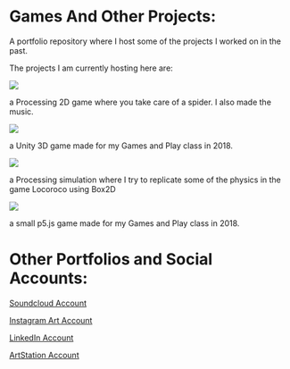 # Games And Other Projects:

A portfolio repository where I host some of the projects I worked on in the past.

The projects I am currently hosting here are:

![](spiderVentureThumbnail.png)

a Processing 2D game where you take care of a spider. I also made the music.

![](trialThumbnail.png)

a Unity 3D game made for my Games and Play class in 2018.

![](locoThumbnail.png)

a Processing simulation where I try to replicate some of the physics in the game Locoroco using Box2D

![](unBoxingThumbnail.png)

a small p5.js game made for my Games and Play class in 2018.


# Other Portfolios and Social Accounts:

[Soundcloud Account](https://soundcloud.com/hatim-benhsain)

[Instagram Art Account](https://www.instagram.com/hatimb00/)

[LinkedIn Account](https://www.linkedin.com/in/hatim-benhsain-b7a426175/)

[ArtStation Account](https://www.artstation.com/hatimbenhsain)
